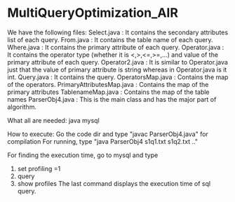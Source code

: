 # MultiQueryOptimization_AIR
We have the following files:
Select.java : It contains the secondary attributes list of each query.
From.java : It contains the table name of each query.
Where.java : It contains the primary attribute of each query.
Operator.java : It contains the operator type (whether it is <,>,<=,>=,...) and value of the primary attribute of each query.
Operator2.java : It is similar to Operator.java just that the value of primary attribute is string whereas in Operator.java is it int.
Query.java : It contains the query.
OperatorsMap.java : Contains the map of the operators.
PrimaryAttributesMap.java : Contains the map of the primary attributes
TablenameMap.java : Contains the map of the table names
ParserObj4.java : This is the main class and has the major part of algorithm.

What all are needed:
java
mysql

How to execute:
Go the code dir and type "javac ParserObj4.java" for compilation
For running, type "java ParserObj4 s1q1.txt s1q2.txt .." 

For finding the execution time, go to mysql and type
1) set profiling =1
2) query
3) show profiles
The last command displays the execution time of sql query.
